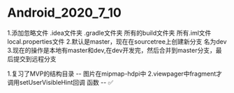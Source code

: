 # Android_2020_7_10
1.添加忽略文件
    .idea文件夹
    .gradle文件夹
    所有的build文件夹
    所有.iml文件
    local.properties文件
2.默认是master，现在在sourcetree上创建新分支 名为dev
3.现在的操作是本地有master和dev,在dev开发完，然后合并到master分支，最后提交到远程分支


1.复习了MVP的结构目录 -- 图片在mipmap-hdpi中
2.viewpager中fragment才 调用setUserVisibleHint回调 函数 -- ✅